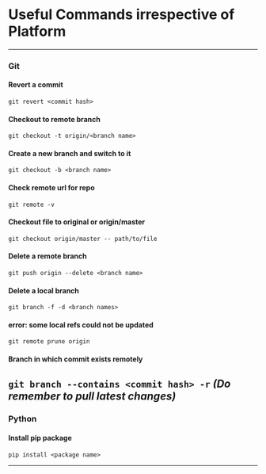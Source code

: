 # Useful Commands irrespective of Platform

------
### Git
#### Revert a commit
`git revert <commit hash>`

#### Checkout to remote branch
`git checkout -t origin/<branch name>`

#### Create a new branch and switch to it
`git checkout -b <branch name>`

#### Check remote url for repo
`git remote -v`

#### Checkout file to original or origin/master
`git checkout origin/master -- path/to/file`

#### Delete a remote branch
`git push origin --delete <branch name>`

#### Delete a local branch
`git branch -f -d <branch names>`

#### error: some local refs could not be updated
`git remote prune origin`

#### Branch in which commit exists remotely
`git branch --contains <commit hash> -r`
_(Do remember to pull latest changes)_
------
### Python
#### Install pip package
`pip install <package name>`

------
